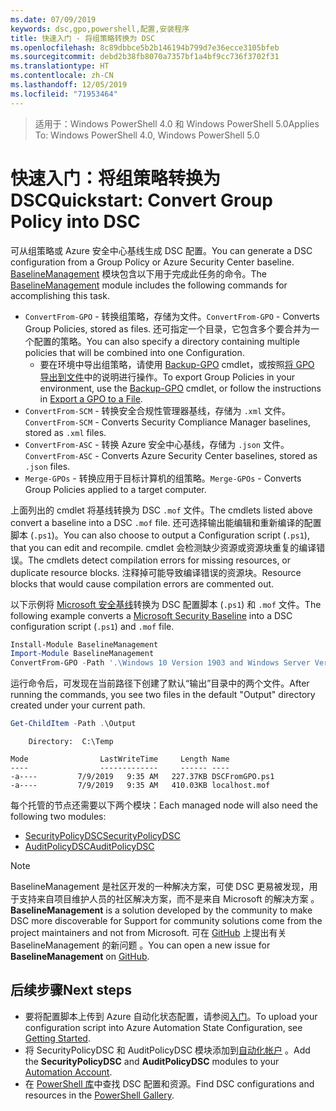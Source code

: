```yaml
---
ms.date: 07/09/2019
keywords: dsc,gpo,powershell,配置,安装程序
title: 快速入门 - 将组策略转换为 DSC
ms.openlocfilehash: 8c89dbbce5b2b146194b799d7e36ecce3105bfeb
ms.sourcegitcommit: debd2b38fb8070a7357bf1a4bf9cc736f3702f31
ms.translationtype: HT
ms.contentlocale: zh-CN
ms.lasthandoff: 12/05/2019
ms.locfileid: "71953464"
---
```

> <span data-ttu-id="cc8a3-103">适用于：Windows PowerShell 4.0 和 Windows PowerShell 5.0</span><span class="sxs-lookup"><span data-stu-id="cc8a3-103">Applies To: Windows PowerShell 4.0, Windows PowerShell 5.0</span></span>

# <a name="quickstart-convert-group-policy-into-dsc"></a><span data-ttu-id="cc8a3-104">快速入门：将组策略转换为 DSC</span><span class="sxs-lookup"><span data-stu-id="cc8a3-104">Quickstart: Convert Group Policy into DSC</span></span>

<span data-ttu-id="cc8a3-105">可从组策略或 Azure 安全中心基线生成 DSC 配置。</span><span class="sxs-lookup"><span data-stu-id="cc8a3-105">You can generate a DSC configuration from a Group Policy or Azure Security Center baseline.</span></span> <span data-ttu-id="cc8a3-106">[BaselineManagement](https://www.powershellgallery.com/packages/BaselineManagement) 模块包含以下用于完成此任务的命令。</span><span class="sxs-lookup"><span data-stu-id="cc8a3-106">The [BaselineManagement](https://www.powershellgallery.com/packages/BaselineManagement) module includes the following commands for accomplishing this task.</span></span>

- <span data-ttu-id="cc8a3-107">`ConvertFrom-GPO` - 转换组策略，存储为文件。</span><span class="sxs-lookup"><span data-stu-id="cc8a3-107">`ConvertFrom-GPO` - Converts Group Policies, stored as files.</span></span> <span data-ttu-id="cc8a3-108">还可指定一个目录，它包含多个要合并为一个配置的策略。</span><span class="sxs-lookup"><span data-stu-id="cc8a3-108">You can also specify a directory containing multiple policies that will be combined into one Configuration.</span></span>
  - <span data-ttu-id="cc8a3-109">要在环境中导出组策略，请使用 [Backup-GPO](/powershell/module/grouppolicy/backup-gpo?view=win10-ps) cmdlet，或按照[将 GPO 导出到文件](/microsoft-desktop-optimization-pack/agpm/export-a-gpo-to-a-file)中的说明进行操作。</span><span class="sxs-lookup"><span data-stu-id="cc8a3-109">To export Group Policies in your environment, use the [Backup-GPO](/powershell/module/grouppolicy/backup-gpo?view=win10-ps) cmdlet, or follow the instructions in [Export a GPO to a File](/microsoft-desktop-optimization-pack/agpm/export-a-gpo-to-a-file).</span></span>
- <span data-ttu-id="cc8a3-110">`ConvertFrom-SCM` - 转换安全合规性管理器基线，存储为 `.xml` 文件。</span><span class="sxs-lookup"><span data-stu-id="cc8a3-110">`ConvertFrom-SCM` - Converts Security Compliance Manager baselines, stored as `.xml` files.</span></span>
- <span data-ttu-id="cc8a3-111">`ConvertFrom-ASC` - 转换 Azure 安全中心基线，存储为 `.json` 文件。</span><span class="sxs-lookup"><span data-stu-id="cc8a3-111">`ConvertFrom-ASC` - Converts Azure Security Center baselines, stored as `.json` files.</span></span>
- <span data-ttu-id="cc8a3-112">`Merge-GPOs` - 转换应用于目标计算机的组策略。</span><span class="sxs-lookup"><span data-stu-id="cc8a3-112">`Merge-GPOs` - Converts Group Policies applied to a target computer.</span></span>

<span data-ttu-id="cc8a3-113">上面列出的 cmdlet 将基线转换为 DSC `.mof` 文件。</span><span class="sxs-lookup"><span data-stu-id="cc8a3-113">The cmdlets listed above convert a baseline into a DSC `.mof` file.</span></span> <span data-ttu-id="cc8a3-114">还可选择输出能编辑和重新编译的配置脚本 (`.ps1`)。</span><span class="sxs-lookup"><span data-stu-id="cc8a3-114">You can also choose to output a Configuration script (`.ps1`), that you can edit and recompile.</span></span> <span data-ttu-id="cc8a3-115">cmdlet 会检测缺少资源或资源块重复的编译错误。</span><span class="sxs-lookup"><span data-stu-id="cc8a3-115">The cmdlets detect compilation errors for missing resources, or duplicate resource blocks.</span></span> <span data-ttu-id="cc8a3-116">注释掉可能导致编译错误的资源块。</span><span class="sxs-lookup"><span data-stu-id="cc8a3-116">Resource blocks that would cause compilation errors are commented out.</span></span>

<span data-ttu-id="cc8a3-117">以下示例将 [Microsoft 安全基线](https://www.microsoft.com/en-us/download/details.aspx?id=55319)转换为 DSC 配置脚本 (`.ps1`) 和 `.mof` 文件。</span><span class="sxs-lookup"><span data-stu-id="cc8a3-117">The following example converts a [Microsoft Security Baseline](https://www.microsoft.com/en-us/download/details.aspx?id=55319) into a DSC configuration script (`.ps1`) and `.mof` file.</span></span>

```powershell
Install-Module BaselineManagement
Import-Module BaselineManagement
ConvertFrom-GPO -Path '.\Windows 10 Version 1903 and Windows Server Version 1903 Security Baseline\GPOs\' -OutputConfigurationScript
```

<span data-ttu-id="cc8a3-118">运行命令后，可发现在当前路径下创建了默认“输出”目录中的两个文件。</span><span class="sxs-lookup"><span data-stu-id="cc8a3-118">After running the commands, you see two files in the default "Output" directory created under your current path.</span></span>

```powershell
Get-ChildItem -Path .\Output
```

```Output
    Directory:  C:\Temp

Mode                LastWriteTime     Length Name
----                -------------     ------ ----
-a----         7/9/2019   9:35 AM   227.37KB DSCFromGPO.ps1
-a----         7/9/2019   9:35 AM   410.03KB localhost.mof
```

<span data-ttu-id="cc8a3-119">每个托管的节点还需要以下两个模块：</span><span class="sxs-lookup"><span data-stu-id="cc8a3-119">Each managed node will also need the following two modules:</span></span>

- [<span data-ttu-id="cc8a3-120">SecurityPolicyDSC</span><span class="sxs-lookup"><span data-stu-id="cc8a3-120">SecurityPolicyDSC</span></span>](https://www.powershellgallery.com/packages/SecurityPolicyDsc)
- [<span data-ttu-id="cc8a3-121">AuditPolicyDSC</span><span class="sxs-lookup"><span data-stu-id="cc8a3-121">AuditPolicyDSC</span></span>](https://www.powershellgallery.com/packages/AuditPolicyDsc)

> [!NOTE]
> <span data-ttu-id="cc8a3-122">BaselineManagement 是社区开发的一种解决方案，可使 DSC 更易被发现，用于支持来自项目维护人员的社区解决方案，而不是来自 Microsoft 的解决方案  。</span><span class="sxs-lookup"><span data-stu-id="cc8a3-122">**BaselineManagement** is a solution developed by the community to make DSC more discoverable for Support for community solutions come from the project maintainers and not from Microsoft.</span></span> <span data-ttu-id="cc8a3-123">可在 [GitHub](https://github.com/microsoft/BaselineManagement) 上提出有关 BaselineManagement 的新问题  。</span><span class="sxs-lookup"><span data-stu-id="cc8a3-123">You can open a new issue for **BaselineManagement** on [GitHub](https://github.com/microsoft/BaselineManagement).</span></span>

## <a name="next-steps"></a><span data-ttu-id="cc8a3-124">后续步骤</span><span class="sxs-lookup"><span data-stu-id="cc8a3-124">Next steps</span></span>

- <span data-ttu-id="cc8a3-125">要将配置脚本上传到 Azure 自动化状态配置，请参阅[入门](/automation/automation-dsc-getting-started#importing-a-configuration-into-azure-automation)。</span><span class="sxs-lookup"><span data-stu-id="cc8a3-125">To upload your configuration script into Azure Automation State Configuration, see [Getting Started](/automation/automation-dsc-getting-started#importing-a-configuration-into-azure-automation).</span></span>
- <span data-ttu-id="cc8a3-126">将 SecurityPolicyDSC 和 AuditPolicyDSC 模块添加到[自动化帐户](/azure/automation/shared-resources/modules)   。</span><span class="sxs-lookup"><span data-stu-id="cc8a3-126">Add the **SecurityPolicyDSC** and **AuditPolicyDSC** modules to your [Automation Account](/azure/automation/shared-resources/modules).</span></span>
- <span data-ttu-id="cc8a3-127">在 [PowerShell 库](https://www.powershellgallery.com/)中查找 DSC 配置和资源。</span><span class="sxs-lookup"><span data-stu-id="cc8a3-127">Find DSC configurations and resources in the [PowerShell Gallery](https://www.powershellgallery.com/).</span></span>
